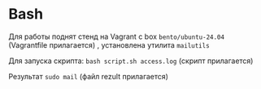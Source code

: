 # Bash

Для работы поднят стенд на Vagrant с box `bento/ubuntu-24.04` (Vagrantfile прилагается) , установлена утилита `mailutils` 

Для запуска скрипта: `bash script.sh access.log` (скрипт прилагается)

Результат `sudo mail` (файл rezult прилагается)
